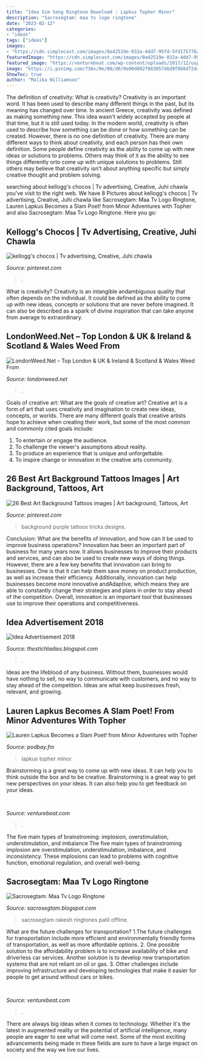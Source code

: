 ```yaml
---
title: "Idea Sim Song Ringtone Download : Lapkus Topher Minor"
description: "Sacrosegtam: maa tv logo ringtone"
date: "2023-02-12"
categories:
- "ideas"
tags: ["ideas"]
images:
- "https://cdn.simplecast.com/images/0a42519e-032a-4dd7-95fd-5fd17577620b/2bd9fc12-dba2-4488-89a6-4e784590e542/IMG_6479_2.jpg?aid=rss_feed"
featuredImage: "https://cdn.simplecast.com/images/0a42519e-032a-4dd7-95fd-5fd17577620b/2bd9fc12-dba2-4488-89a6-4e784590e542/IMG_6479_2.jpg?aid=rss_feed"
featured_image: "https://venturebeat.com/wp-content/uploads/2017/12/uspresidentssiri.jpg?w=800"
image: "https://i.pinimg.com/736x/0e/00/d0/0e00d082f083057d6d9f868d72d4f2d1.jpg"
ShowToc: true
author: "Malika Williamson"
---
```



The definition of creativity: What is creativity?
Creativity is an important word. It has been used to describe many different things in the past, but its meaning has changed over time. In ancient Greece, creativity was defined as making something new. This idea wasn't widely accepted by people at that time, but it is still used today. In the modern world, creativity is often used to describe how something can be done or how something can be created. However, there is no one definition of creativity. There are many different ways to think about creativity, and each person has their own definition. Some people define creativity as the ability to come up with new ideas or solutions to problems. Others may think of it as the ability to see things differently orto come up with unique solutions to problems. Still others may believe that creativity isn't about anything specific but simply creative thought and problem solving.

	

		
searching about kellogg&#039;s chocos | Tv advertising, Creative, Juhi chawla you've visit to the right web. We have 8 Pictures about kellogg&#039;s chocos | Tv advertising, Creative, Juhi chawla like Sacrosegtam: Maa Tv Logo Ringtone, Lauren Lapkus Becomes a Slam Poet! from Minor Adventures with Topher and also Sacrosegtam: Maa Tv Logo Ringtone. Here you go:
		
    
## Kellogg&#039;s Chocos | Tv Advertising, Creative, Juhi Chawla

<img loading=lazy src="https://i.pinimg.com/736x/0e/00/d0/0e00d082f083057d6d9f868d72d4f2d1.jpg" onerror="this.onerror=null;this.src='https://tse4.mm.bing.net/th?id=OIP.p5L81j-dR9WcaC-VgkByOgHaFj&amp;pid=15.1';" alt="kellogg&#039;s chocos | Tv advertising, Creative, Juhi chawla">

_Source: pinterest.com_

>. 

	

What is creativity?
Creativity is an intangible andambiguous quality that often depends on the individual. It could be defined as the ability to come up with new ideas, concepts or solutions that are never before imagined. It can also be described as a spark of divine inspiration that can take anyone from average to extraordinary.

    
## LondonWeed.Net – Top London &amp; UK &amp; Ireland &amp; Scotland &amp; Wales Weed From

<img loading=lazy src="http://comprarmarihuanamadrid.es/wp-content/uploads/2021/05/Diseno-sin-titulo-2021-05-10T143121.920.jpg" onerror="this.onerror=null;this.src='https://tse2.mm.bing.net/th?id=OIP.tzVpOYzebLIXfRrGISBZIQAAAA&amp;pid=15.1';" alt="LondonWeed.Net – Top London &amp; UK &amp; Ireland &amp; Scotland &amp; Wales Weed From">

_Source: londonweed.net_

>. 

	

Goals of creative art: What are the goals of creative art?
Creative art is a form of art that uses creativity and imagination to create new ideas, concepts, or worlds. There are many different goals that creative artists hope to achieve when creating their work, but some of the most common and commonly cited goals include: 
1. To entertain or engage the audience.
2. To challenge the viewer's assumptions about reality.
3. To produce an experience that is unique and unforgettable.
4. To inspire change or innovation in the creative arts community.

    
## 26 Best Art Background Tattoos Images | Art Background, Tattoos, Art

<img loading=lazy src="https://i.pinimg.com/236x/6a/74/c2/6a74c2bfa13bd3e6e90d305b1f70733f.jpg" onerror="this.onerror=null;this.src='https://tse4.mm.bing.net/th?id=OIP.3sniDetqXYxB4O103LPApAAAAA&amp;pid=15.1';" alt="26 Best Art Background Tattoos images | Art background, Tattoos, Art">

_Source: pinterest.com_

>background purple tattoos tricks designs. 

	

Conclusion: What are the benefits of innovation, and how can it be used to improve business operations?
Innovation has been an important part of business for many years now. It allows businesses to improve their products and services, and can also be used to create new ways of doing things. However, there are a few key benefits that innovation can bring to businesses. One is that it can help them save money on product production, as well as increase their efficiency. Additionally, innovation can help businesses become more innovative andAdaptive, which means they are able to constantly change their strategies and plans in order to stay ahead of the competition. Overall, innovation is an important tool that businesses use to improve their operations and competitiveness.

    
## Idea Advertisement 2018

<img loading=lazy src="https://image.shutterstock.com/image-vector/desk-calendar-2018-template-design-450w-681218194.jpg" onerror="this.onerror=null;this.src='https://tse1.mm.bing.net/th?id=OIP._GdL6P6fLS_vUlodSOtCTgAAAA&amp;pid=15.1';" alt="Idea Advertisement 2018">

_Source: thestichladies.blogspot.com_

>. 

	

Ideas are the lifeblood of any business. Without them, businesses would have nothing to sell, no way to communicate with customers, and no way to stay ahead of the competition. Ideas are what keep businesses fresh, relevant, and growing.

    
## Lauren Lapkus Becomes A Slam Poet! From Minor Adventures With Topher

<img loading=lazy src="https://cdn.simplecast.com/images/0a42519e-032a-4dd7-95fd-5fd17577620b/2bd9fc12-dba2-4488-89a6-4e784590e542/IMG_6479_2.jpg?aid=rss_feed" onerror="this.onerror=null;this.src='https://tse4.mm.bing.net/th?id=OIP.KdR4EJu1S4SVCuIipolDDQHaHa&amp;pid=15.1';" alt="Lauren Lapkus Becomes a Slam Poet! from Minor Adventures with Topher">

_Source: podbay.fm_

>lapkus topher minor. 

	

Brainstorming is a great way to come up with new ideas. It can help you to think outside the box and to be creative. Brainstorming is a great way to get new perspectives on your ideas. It can also help you to get feedback on your ideas.

    
## 

<img loading=lazy src="https://venturebeat.com/wp-content/uploads/2018/08/unnamed-2.jpg?w=707" onerror="this.onerror=null;this.src='https://tse4.mm.bing.net/th?id=OIP.agWlQ-NfZxBAoNoAd-7NjgHaGR&amp;pid=15.1';" alt="">

_Source: venturebeat.com_

>. 

	

The five main types of brainstroming: implosion, overstimulation, understimulation, and imbalance
The five main types of brainstroming implosion are overstimulation, understimulation, imbalance, and inconsistency. These implosions can lead to problems with cognitive function, emotional regulation, and overall well-being.

    
## Sacrosegtam: Maa Tv Logo Ringtone

<img loading=lazy src="https://n6s6b6w9.stackpathcdn.com/client/h_310,q_lossy,ret_wait/https://lh3.googleusercontent.com/TvNjGFwWrrUS6IsZktYFZL-89EVbal63z_Ct1hIsnFY3NOdKqRZaAL4HkCPFS3bynTg" onerror="this.onerror=null;this.src='https://tse3.mm.bing.net/th?id=OIP.GJDfS8e8vIcHCpM_2VMIoQAAAA&amp;pid=15.1';" alt="Sacrosegtam: Maa Tv Logo Ringtone">

_Source: sacrosegtam.blogspot.com_

>sacrosegtam rakesh ringtones patil offline. 

	

What are the future challenges for transportation?
1.The future challenges for transportation include more efficient and environmentally friendly forms of transportation, as well as more affordable options. 
2. One possible solution to the affordability problem is to increase availability of bike and driverless car services. Another solution is to develop new transportation systems that are not reliant on oil or gas. 
3. Other challenges include improving infrastructure and developing technologies that make it easier for people to get around without cars or bikes.

    
## 

<img loading=lazy src="https://venturebeat.com/wp-content/uploads/2017/12/uspresidentssiri.jpg?w=800" onerror="this.onerror=null;this.src='https://tse3.mm.bing.net/th?id=OIP.OcejVjsL9Jibue1HaAgyjAHaFV&amp;pid=15.1';" alt="">

_Source: venturebeat.com_

>. 

	

There are always big ideas when it comes to technology. Whether it's the latest in augmented reality or the potential of artificial intelligence, many people are eager to see what will come next. Some of the most exciting advancements being made in these fields are sure to have a large impact on society and the way we live our lives.


